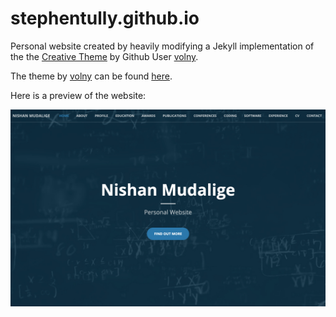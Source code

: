 # stephentully.github.io

Personal website created by heavily modifying a Jekyll implementation of the the [Creative Theme](http://startbootstrap.com/template-overviews/creative/) by Github User [volny](https://github.com/volny/).

The theme by [volny](https://github.com/volny/) can be found [here](https://github.com/volny/creative-theme-jekyll).

Here is a preview of the website:

![Preview](/img/pictures/preview.jpg)
